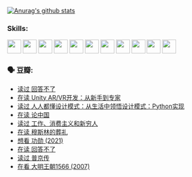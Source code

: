 
[![Anurag's github stats](https://github-readme-stats.vercel.app/api?username=w940853815)](https://github.com/anuraghazra/github-readme-stats)

### Skills:

<code><img height="32" src="https://cdn.jsdelivr.net/npm/simple-icons@v5/icons/python.svg"></code>
<code><img height="32" src="https://cdn.jsdelivr.net/npm/simple-icons@v5/icons/javascript.svg"></code>
<code><img height="32" src="https://cdn.jsdelivr.net/npm/simple-icons@v5/icons/django.svg"></code>
<code><img height="32" src="https://cdn.jsdelivr.net/npm/simple-icons@v5/icons/flask.svg"></code>
<code><img height="32" src="https://cdn.jsdelivr.net/npm/simple-icons@v5/icons/vuetify.svg"></code>
<code><img height="32" src="https://cdn.jsdelivr.net/npm/simple-icons@v5/icons/git.svg"></code>
<code><img height="32" src="https://cdn.jsdelivr.net/npm/simple-icons@v5/icons/docker.svg"></code>
<code><img height="32" src="https://cdn.jsdelivr.net/npm/simple-icons@v5/icons/postgresql.svg"></code>
<code><img height="32" src="https://cdn.jsdelivr.net/npm/simple-icons@v5/icons/elasticsearch.svg"></code>
<code><img height="32" src="https://cdn.jsdelivr.net/npm/simple-icons@v5/icons/macos.svg"></code>
<code><img height="32" src="https://cdn.jsdelivr.net/npm/simple-icons@v5/icons/linux.svg"></code>

### 🗣 豆瓣:

<!-- DOUBAN-ACTIVITIES:START -->
- [读过 回答不了](https://www.douban.com/people/136069238/status/3812155932/?_i=48369057)
- [在读 Unity AR/VR开发：从新手到专家](https://www.douban.com/people/136069238/status/3810864648/?_i=48369057)
- [读过 人人都懂设计模式：从生活中领悟设计模式：Python实现](https://www.douban.com/people/136069238/status/3806334005/?_i=48369057)
- [在读 论中国](https://www.douban.com/people/136069238/status/3805671678/?_i=48369057)
- [读过 工作、消费主义和新穷人](https://www.douban.com/people/136069238/status/3803834644/?_i=48369057)
- [在读 穆斯林的葬礼](https://www.douban.com/people/136069238/status/3802824932/?_i=48369057)
- [想看 功勋‎ (2021)](https://www.douban.com/people/136069238/status/3802127044/?_i=48369057)
- [在读 回答不了](https://www.douban.com/people/136069238/status/3802078489/?_i=48369057)
- [读过 普京传](https://www.douban.com/people/136069238/status/3802076688/?_i=48369057)
- [在看 大明王朝1566‎ (2007)](https://www.douban.com/people/136069238/status/3800275133/?_i=48369057)
<!-- DOUBAN-ACTIVITIES:END -->
<!--
**w940853815/w940853815** is a ✨ _special_ ✨ repository because its `README.md` (this file) appears on your GitHub profile.

Here are some ideas to get you started:

- 🔭 I’m currently working on ...
- 🌱 I’m currently learning ...
- 👯 I’m looking to collaborate on ...
- 🤔 I’m looking for help with ...
- 💬 Ask me about ...
- 📫 How to reach me: ...
- 😄 Pronouns: ...
- ⚡ Fun fact: ...
-->
